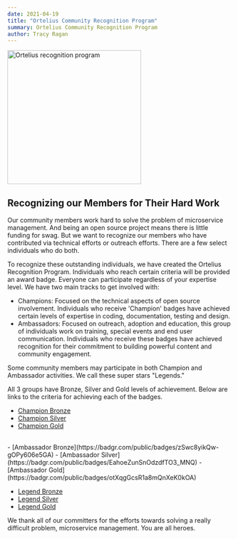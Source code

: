 ```yaml
---
date: 2021-04-19
title: "Ortelius Community Recognition Program"
summary: Ortelius Community Recognition Program
author: Tracy Ragan
---
```


<div class="col-center">
<img src="/images/ortelius-evil-lord.png" alt="Ortelius recognition program" height="300px" width="300px" />
</div>
<p></p>

## Recognizing our Members for Their Hard Work

Our community members work hard to solve the problem of microservice management. And being an open source project means there is little funding for swag. But we want to recognize our members who have contributed via technical efforts or outreach efforts. There are a few select individuals who do both.  

To recognize these outstanding individuals, we have created the Ortelius Recognition Program. Individuals who reach certain criteria will be provided an award badge. Everyone can participate regardless of your expertise level.  We have two main tracks to get involved with:

- Champions: Focused on the technical aspects of open source involvement. Individuals who receive 'Champion' badges have achieved certain levels of expertise in coding, documentation, testing and design.
- Ambassadors: Focused on outreach, adoption and education, this group of individuals work on training, special events and end user communication. Individuals who receive these badges have achieved recognition for their commitment to building powerful content and community engagement. 

Some community members may participate in both Champion and Ambassador activities. We call these super stars "Legends."  

All 3 groups have Bronze, Silver and Gold levels of achievement. Below are links to the criteria for achieving each of the badges. 

- [Champion Bronze](https://badgr.com/public/badges/z4qwqNBMSzGv0GJNaWr4gQ)
- [Champion Silver](https://badgr.com/public/badges/nQqVagkzS8irc5tb7SYCvQ)
- [Champion Gold](https://badgr.com/public/badges/w0pIrIBBSICs3mrlc0qlGQ)
<br>
- [Ambassador Bronze](https://badgr.com/public/badges/zSwc8yikQw-gOPy606e5GA)
- [Ambassador Silver](https://badgr.com/public/badges/EahoeZunSnOdzdfTO3_MNQ)
- [Ambassador Gold](https://badgr.com/public/badges/otXqgGcsR1a8mQnXeK0kOA)
<br>

- [Legend Bronze](https://badgr.com/public/badges/FTTFw5MwSdSM6OHjcTt9-A)
- [Legend Silver](https://badgr.com/public/badges/uM1H2rioQpGKakEqoII7ZA)
- [Legend Gold](https://badgr.com/public/badges/H-uaPbfUQS20qlQ5RMKk4w)

We thank all of our committers for the efforts towards solving a really difficult problem, microservice management. You are all heroes. 
